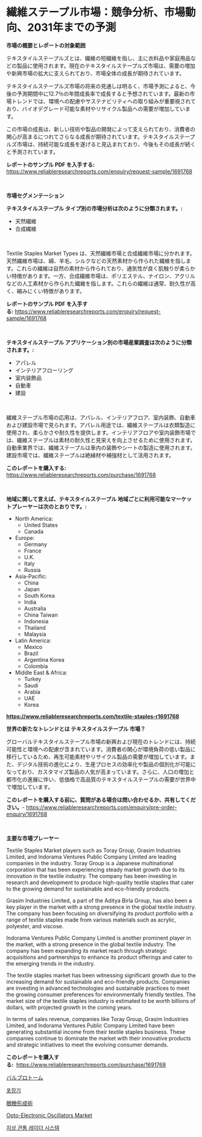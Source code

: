 <p><h1>繊維ステープル市場：競争分析、市場動向、2031年までの予測</h1></p><p><strong>市場の概要とレポートの対象範囲</strong></p>
<p><p>テキスタイルステープルズとは、繊維の短繊維を指し、主に衣料品や家庭用品などの製品に使用されます。現在のテキスタイルステープルズ市場は、需要の増加や新興市場の拡大に支えられており、市場全体の成長が期待されています。</p><p>テキスタイルステープルズ市場の将来の見通しは明るく、市場予測によると、今後の予測期間中に12.7％の年間成長率で成長すると予想されています。最新の市場トレンドでは、環境への配慮やサステナビリティへの取り組みが重要視されており、バイオデグレード可能な素材やリサイクル製品への需要が増加しています。</p><p>この市場の成長は、新しい技術や製品の開発によって支えられており、消費者の関心が高まるにつれてさらなる成長が期待されています。テキスタイルステープルズ市場は、持続可能な成長を遂げると見込まれており、今後もその成長が続くと予測されています。</p></p>
<p><strong>レポートのサンプル PDF を入手する:</strong> <a href="https://www.reliableresearchreports.com/enquiry/request-sample/1691768">https://www.reliableresearchreports.com/enquiry/request-sample/1691768</a></p>
<p>&nbsp;</p>
<p><strong>市場セグメンテーション</strong></p>
<p><strong>テキスタイルステープル タイプ別の市場分析は次のように分類されます。:</strong></p>
<p><ul><li>天然繊維</li><li>合成繊維</li></ul></p>
<p>&nbsp;</p>
<p><p>Textile Staples Market Types は、天然繊維市場と合成繊維市場に分かれます。天然繊維市場は、綿、羊毛、シルクなどの天然素材から作られた繊維を指します。これらの繊維は自然の素材から作られており、通気性が良く肌触りが柔らかい特徴があります。一方、合成繊維市場は、ポリエステル、ナイロン、アクリルなどの人工素材から作られた繊維を指します。これらの繊維は通常、耐久性が高く、縮みにくい特徴があります。</p></p>
<p><strong>レポートのサンプル PDF を入手する:</strong>&nbsp;<a href="https://www.reliableresearchreports.com/enquiry/request-sample/1691768">https://www.reliableresearchreports.com/enquiry/request-sample/1691768</a></p>
<p>&nbsp;</p>
<p><strong> テキスタイルステープル アプリケーション別の市場産業調査は次のように分類されます。:</strong></p>
<p><ul><li>アパレル</li><li>インテリアフローリング</li><li>室内装飾品</li><li>自動車</li><li>建設</li></ul></p>
<p>&nbsp;</p>
<p><p>繊維ステープル市場の応用は、アパレル、インテリアフロア、室内装飾、自動車および建設市場で見られます。アパレル用途では、繊維ステープルは衣類製造に使用され、柔らかさや耐久性を提供します。インテリアフロアや室内装飾市場では、繊維ステープルは素材の耐久性と見栄えを向上させるために使用されます。自動車業界では、繊維ステープルは車内の装飾やシートの製造に使用されます。建設市場では、繊維ステープルは絶縁材や補強材として活用されます。</p></p>
<p><strong>このレポートを購入する:</strong>&nbsp; <a href="https://www.reliableresearchreports.com/purchase/1691768">https://www.reliableresearchreports.com/purchase/1691768</a></p>
<p>&nbsp;</p>
<p><strong>地域に関して言えば、テキスタイルステープル 地域ごとに利用可能なマーケットプレーヤーは次のとおりです。:</strong></p>
<p><ul>
    <li>
        North America:
        <ul>
            <li>United States</li>
            <li>Canada</li>
        </ul>
    </li>
    <li>
        Europe:
        <ul>
            <li>Germany</li>
            <li>France</li>
            <li>U.K.</li>
            <li>Italy</li>
            <li>Russia</li>
        </ul>
    </li>
    <li>
        Asia-Pacific:
        <ul>
            <li>China</li>
            <li>Japan</li>
            <li>South Korea</li>
            <li>India</li>
            <li>Australia</li>
            <li>China Taiwan</li>
            <li>Indonesia</li>
            <li>Thailand</li>
            <li>Malaysia</li>
        </ul>
    </li>
    <li>
        Latin America:
        <ul>
            <li>Mexico</li>
            <li>Brazil</li>
            <li>Argentina Korea</li>
            <li>Colombia</li>
        </ul>
    </li>
    <li>
        Middle East & Africa:
        <ul>
            <li>Turkey</li>
            <li>Saudi</li>
            <li>Arabia</li>
            <li>UAE</li>
            <li>Korea</li>
        </ul>
    </li>
    </ul></p>
<p><strong><a href="https://www.reliableresearchreports.com/textile-staples-r1691768">https://www.reliableresearchreports.com/textile-staples-r1691768</a></strong>&nbsp;</p>
<p><strong>世界の新たなトレンドとは テキスタイルステープル 市場？</strong></p>
<p><p>グローバルテキスタイルステープル市場の新興および現在のトレンドには、持続可能性と環境への配慮が含まれています。消費者の関心が環境負荷の低い製品に移行しているため、再生可能素材やリサイクル製品の需要が増加しています。また、デジタル技術の進化により、生産プロセスの効率化や製品の個別化が可能になっており、カスタマイズ製品の人気が高まっています。さらに、人口の増加と都市化の進展に伴い、低価格で高品質のテキスタイルステープルの需要が世界中で増加しています。</p></p>
<p><strong>このレポートを購入する前に、質問がある場合は問い合わせるか、共有してください。</strong>- <a href="https://www.reliableresearchreports.com/enquiry/pre-order-enquiry/1691768">https://www.reliableresearchreports.com/enquiry/pre-order-enquiry/1691768</a></p>
<p>&nbsp;</p>
<p><strong>主要な市場プレーヤー</strong></p>
<p><p>Textile Staples Market players such as Toray Group, Grasim Industries Limited, and Indorama Ventures Public Company Limited are leading companies in the industry. Toray Group is a Japanese multinational corporation that has been experiencing steady market growth due to its innovation in the textile industry. The company has been investing in research and development to produce high-quality textile staples that cater to the growing demand for sustainable and eco-friendly products.</p><p>Grasim Industries Limited, a part of the Aditya Birla Group, has also been a key player in the market with a strong presence in the global textile industry. The company has been focusing on diversifying its product portfolio with a range of textile staples made from various materials such as acrylic, polyester, and viscose.</p><p>Indorama Ventures Public Company Limited is another prominent player in the market, with a strong presence in the global textile industry. The company has been expanding its market reach through strategic acquisitions and partnerships to enhance its product offerings and cater to the emerging trends in the industry.</p><p>The textile staples market has been witnessing significant growth due to the increasing demand for sustainable and eco-friendly products. Companies are investing in advanced technologies and sustainable practices to meet the growing consumer preferences for environmentally friendly textiles. The market size of the textile staples industry is estimated to be worth billions of dollars, with projected growth in the coming years.</p><p>In terms of sales revenue, companies like Toray Group, Grasim Industries Limited, and Indorama Ventures Public Company Limited have been generating substantial income from their textile staples business. These companies continue to dominate the market with their innovative products and strategic initiatives to meet the evolving consumer demands.</p></p>
<p><strong>このレポートを購入する:</strong>&nbsp;&nbsp;<a href="https://www.reliableresearchreports.com/purchase/1691768">https://www.reliableresearchreports.com/purchase/1691768</a></p>
<p><p><a href="https://medium.com/@evans21bill/%E3%83%90%E3%83%AB%E3%83%96%E3%83%88%E3%83%BC%E3%83%A0%E5%B8%82%E5%A0%B4%E5%B1%95%E6%9C%9B-%E6%A5%AD%E7%95%8C%E6%A6%82%E8%A6%81%E3%81%A8%E4%BA%88%E6%B8%AC-2024%E5%B9%B4%E3%81%8B%E3%82%892031%E5%B9%B4-bb59087854b0">バルブロトーム</a></p><p><a href="https://medium.com/@marchall15/%EB%B2%A8%EB%9F%AC-%EC%8B%9C%EC%9E%A5%EC%9D%80-%EC%8B%9C%EC%9E%A5-%EC%A0%90%EC%9C%A0%EC%9C%A8-%EA%B7%9C%EB%AA%A8-%EB%B0%8F-%EC%98%88%EC%83%81%EB%90%9C-2031%EB%85%84%EA%B9%8C%EC%A7%80%EC%9D%98-%EC%98%88%EC%B8%A1%EC%97%90-%EC%B4%88%EC%A0%90%EC%9D%84-%EB%A7%9E%EC%B6%A5%EB%8B%88%EB%8B%A4-2df8cfb49e13">포장기</a></p><p><a href="https://github.com/JacksonWiza1924/Market-Research-Report-List-1/blob/main/577731326972.md">眼瞼形成術</a></p><p><a href="https://www.linkedin.com/pulse/opto-electronic-oscillators-market-comprehensive-report-its-tsnne?trackingId=2yetqH5e7o7%2F6v26pG6pRw%3D%3D">Opto-Electronic Oscillators Market</a></p><p><a href="https://medium.com/@marchall15/%EC%A7%80%ED%95%98-%EB%A0%88%EC%9D%B4%EB%8B%A4-%EC%8B%9C%EC%8A%A4%ED%85%9C-%EC%8B%9C%EC%9E%A5-%EC%A7%80%ED%91%9C-%ED%95%B4%EB%8F%85-%EC%8B%9C%EC%9E%A5-%EC%A0%90%EC%9C%A0%EC%9C%A8-%ED%8A%B8%EB%A0%8C%EB%93%9C-%EB%B0%8F-%EC%84%B1%EC%9E%A5-%ED%8C%A8%ED%84%B4-71cd1cff6203">지상 관통 레이더 시스템</a></p></p>